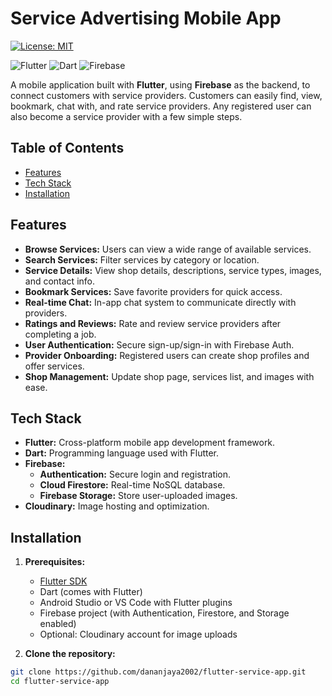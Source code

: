 # Service Advertising Mobile App

[![License: MIT](https://img.shields.io/badge/License-MIT-yellow.svg)](LICENSE)

<p>
  <img alt="Flutter" src="https://img.shields.io/badge/Flutter-02569B?style=for-the-badge&logo=flutter&logoColor=white" />
  <img alt="Dart" src="https://img.shields.io/badge/Dart-0175C2?style=for-the-badge&logo=dart&logoColor=white" />
  <img alt="Firebase" src="https://img.shields.io/badge/Firebase-FFCA28?style=for-the-badge&logo=firebase&logoColor=black" />
</p>

A mobile application built with **Flutter**, using **Firebase** as the backend, to connect customers with service providers. Customers can easily find, view, bookmark, chat with, and rate service providers. Any registered user can also become a service provider with a few simple steps.

## Table of Contents

- [Features](#features)
- [Tech Stack](#tech-stack)
- [Installation](#installation)

## Features

- **Browse Services:** Users can view a wide range of available services.
- **Search Services:** Filter services by category or location.
- **Service Details:** View shop details, descriptions, service types, images, and contact info.
- **Bookmark Services:** Save favorite providers for quick access.
- **Real-time Chat:** In-app chat system to communicate directly with providers.
- **Ratings and Reviews:** Rate and review service providers after completing a job.
- **User Authentication:** Secure sign-up/sign-in with Firebase Auth.
- **Provider Onboarding:** Registered users can create shop profiles and offer services.
- **Shop Management:** Update shop page, services list, and images with ease.

## Tech Stack

- **Flutter:** Cross-platform mobile app development framework.
- **Dart:** Programming language used with Flutter.
- **Firebase:**
  - **Authentication:** Secure login and registration.
  - **Cloud Firestore:** Real-time NoSQL database.
  - **Firebase Storage:** Store user-uploaded images.
- **Cloudinary:** Image hosting and optimization.

## Installation

1. **Prerequisites:**
   - [Flutter SDK](https://flutter.dev/docs/get-started/install)
   - Dart (comes with Flutter)
   - Android Studio or VS Code with Flutter plugins
   - Firebase project (with Authentication, Firestore, and Storage enabled)
   - Optional: Cloudinary account for image uploads

2. **Clone the repository:**

```bash
git clone https://github.com/dananjaya2002/flutter-service-app.git
cd flutter-service-app

